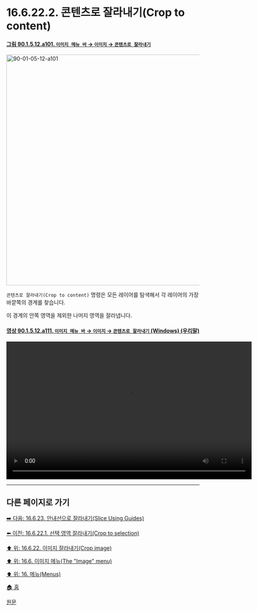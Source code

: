# 16.6.22.2. 콘텐츠로 잘라내기(Crop to content)

<a id="90-01-05-12-a101"></a>

#### [그림 90.1.5.12.a101. `이미지 메뉴 바` → `이미지` → `콘텐츠로 잘라내기`](./90-01-05-12-crop_to_content.md#90-01-05-12-a101)
<img width="977" height="603" alt="90-01-05-12-a101" src="https://github.com/user-attachments/assets/47dc9abe-f0e4-415b-bc9c-9b2a6d0b64c0" />

`콘텐츠로 잘라내기(Crop to content)` 명령은 모든 레이어를 탐색해서 각 레이어의 가장 바깥쪽의 경계를 찾습니다.

이 경계의 안쪽 영역을 제외한 나머지 영역을 잘라냅니다.

<a id="90-01-05-12-a111"></a>

#### [영상 90.1.5.12.a111. `이미지 메뉴 바` → `이미지` → `콘텐츠로 잘라내기` (Windows) (우리말)](./90-01-05-12-crop_to_content.md#90-01-05-12-a111)
<video controls="controls" width="640" height="360" src="https://github.com/user-attachments/assets/c62b11bc-53a1-4ab7-a0fd-9b02113a36e0"></video>

***

## 다른 페이지로 가기

[➡️ 다음: 16.6.23. 안내선으로 잘라내기(Slice Using Guides)](./16-06-23-slice-using-guides.md)

[⬅️ 이전: 16.6.22.1. 선택 영역 잘라내기(Crop to selection)](./16-06-22-01-crop_to_selection.md)

[⬆️ 위: 16.6.22. 이미지 잘라내기(Crop image)](./16-06-22-00-crop-image.md)

[⬆️ 위: 16.6. 이미지 메뉴(The "Image" menu)](./16-06-00-the-image-menu.md)

[⬆️ 위: 16. 메뉴(Menus)](./16-00-menus.md)

[🏠 홈](./00-home.md)

[원문](https://docs.gimp.org/2.10/ko/gimp-image-crop.html#crop-image-to-content)